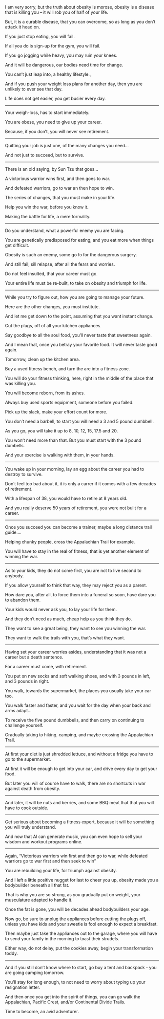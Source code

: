 I am very sorry, but the truth about obesity is morose,
obesity is a disease that is killing you – it will rob you of half of your life.

But, it is a curable disease, that you can overcome,
so as long as you don’t attack it head on.

If you just stop eating,
you will fail.

If all you do is sign-up for the gym,
you will fail.

If you go jogging while heavy,
you may ruin your knees.

And it will be dangerous,
our bodies need time for change.

You can’t just leap into,
a healthy lifestyle.,

And if you push your weight loss plans for another day,
then you are unlikely to ever see that day.

Life does not get easier,
you get busier every day.

---

Your weigh-loss,
has to start immediately.

You are obese,
you need to give up your career.

Because, if you don’t,
you will never see retirement.

---

Quitting your job is just one,
of the many changes you need…

And not just to succeed,
but to survive.

---

There is an old saying,
by Sun Tzu that goes…

A victorious warrior wins first,
and then goes to war.

And defeated warriors,
go to war an then hope to win.

The series of changes,
that you must make in your life.

Help you win the war,
before you know it.

Making the battle for life,
a mere formality.

---

Do you understand,
what a powerful enemy you are facing.

You are genetically predisposed for eating,
and you eat more when things get difficult.

Obesity is such an enemy,
some go fo for the dangerous surgery.

And still fail,
sill relapse, after all the fears and worries.

Do not feel insulted,
that your career must go.

Your entire life must be re-built,
to take on obesity and triumph for life.

---

While you try to figure out,
how you are going to manage your future.

Here are the other changes,
you must institute.

And let me get down to the point,
assuming that you want instant change.

Cut the plugs,
off of all your kitchen appliances.

Say goodbye to all the soul food,
you’ll never taste that sweetness again.

And I mean that, once you betray your favorite food.
It will never taste good again.

Tomorrow,
clean up the kitchen area.

Buy a used fitness bench,
and turn the are into a fitness zone.

You will do your fitness thinking, here,
right in the middle of the place that was killing you.

You will become reborn,
from its ashes.

Always buy used sports equipment,
someone before you failed.

Pick up the slack,
make your effort count for more.

You don’t need a barbell,
to start you will need a 3 and 5 pound dumbbell.

As you go,
you will take it up to 8, 10, 12, 15, 17.5 and 20.

You won’t need more than that.
But you must start with the 3 pound dumbells.

And your exercise is walking with them,
in your hands.

---

You wake up in your morning,
lay an egg about the career you had to destroy to survive.

Don’t feel too bad about it,
it is only a carrer if it comes with a few decades of retirement.

With a lifespan of 38,
you would have to retire at 8 years old.

And you really deserve 50 years of retirement,
you were not built for a career.

---

Once you succeed you can become a trainer,
maybe a long distance trail guide….

Helping chunky people,
cross the Appalachian Trail for example.

You will have to stay in the real of fitness,
that is yet another element of winning the war.

---

As to your kids,
they do not come first, you are not to live second to anybody.

If you allow yourself to think that way,
they may reject you as a parent.

How dare you, after all, to force them into a funeral so soon,
have dare you to abandon them.

Your kids would never ask you,
to lay your life for them.

And they don’t need as much,
cheap help as you think they do.

They want to see a great being,
they want to see you winning the war.

They want to walk the trails with you,
that’s what they want.

---

Having set your career worries asides,
understanding that it was not a career but a death sentence.

For a career must come,
with retirement.

You put on new socks and soft walking shoes,
and with 3 pounds in left, and 3 pounds in right.

You walk, towards the supermarket,
the places you usually take your car too.

You walk faster and faster,
and you wait for the day when your back and arms adapt...

To receive the five pound dumbbells,
and then carry on continuing to challenge yourself.

Gradually taking to hiking, camping,
and maybe crossing the Appalachian Trail.

---

At first your diet is just shredded lettuce,
and without a fridge you have to go to the supermarket.

At first it will be enough to get into your car,
and drive every day to get your food.

But later you will of course have to walk,
there are no shortcuts in war against death from obesity.

---

And later, it will be nuts and berries,
and some BBQ meat that that you will have to cook outside.

---

Get serious about becoming a fitness expert,
because it will be something you will truly understand.

And now that AI can generate music,
you can even hope to sell your wisdom and workout programs online.

---

Again, “Victorious warriors win first and then go to war,
while defeated warriors go to war first and then seek to win”

You are rebuilding your life,
for triumph against obesity.

And I left a little positive nugget for last to cheer you up,
obesity made you a bodybuilder beneath all that fat.

That is why you are so strong, as you gradually put on weight,
your musculature adapted to handle it.

Once the fat is gone,
you will be decades ahead bodybuilders your age.

Now go, be sure to unplug the appliances before cutting the plugs off,
unless you have kids and your sweetie  is fool enough to expect a breakfast.

Then maybe just take the appliances out to the garage,
where you will have to send your family in the morning to toast their strudels.

Either way, do not delay, put the cookies away,
begin your transformation toddy.

---

And if you still don’t know where to start,
go buy a tent and backpack - you are going camping tomorrow.

You’ll stay for long enough,
to not need to worry about typing up your resignation letter.

And then once you get into the spirit of things,
you can go walk the Appalachian, Pacific Crest, and/or Continental Divide Trails.

Time to become,
an avid adventurer.
